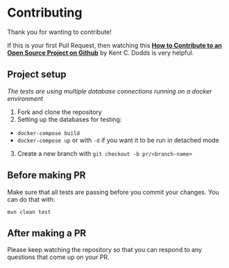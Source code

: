 # Contributing

Thank you for wanting to contribute!

If this is your first Pull Request, then watching this [**How to Contribute to an Open Source Project on Github**](https://app.egghead.io/playlists/how-to-contribute-to-an-open-source-project-on-github) 
by Kent C. Dodds is very helpful. 


## Project setup

_The tests are using multiple database connections running on a docker
environment_

1. Fork and clone the repository
2. Setting up the databases for testing:

- `docker-compose build`
- `docker-compose up` or with `-d` if you want it to be run in detached mode

3. Create a new branch with `git checkout -b pr/<branch-name>`

## Before making PR

Make sure that all tests are passing before you commit your changes. You can do
that with:

`mvn clean test`

## After making a PR

Please keep watching the repository so that you can respond to any questions
that come up on your PR.
